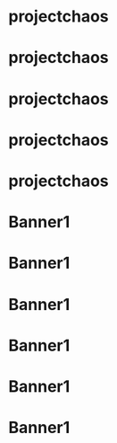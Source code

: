 # projectchaos
# projectchaos
# projectchaos
# projectchaos
# projectchaos
# Banner1
# Banner1
# Banner1
# Banner1
# Banner1
# Banner1
